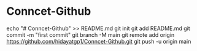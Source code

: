 # Conncet-Github
echo "# Conncet-Github" >> README.md
git init
git add README.md
git commit -m "first commit"
git branch -M main
git remote add origin https://github.com/hidayatgp1/Conncet-Github.git
git push -u origin main
